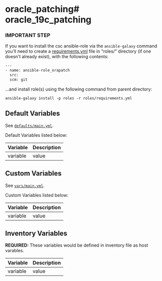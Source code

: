 # oracle_patching# oracle_19c_patching
### IMPORTANT STEP

If you want to install the csc ansible-role via the `ansible-galaxy` command
you'll need to create a [requirements.yml](roles/requirements.yml)
file in "roles/" directory (if one doesn't already exist),
with the following contents:

```bash
---
- name: ansible-role_orapatch
  src: 
  scm: git
```

...and install role(s) using the following command from parent directory:

`ansible-galaxy install -p roles -r roles/requirements.yml`

## Default Variables

See [`defaults/main.yml`](defaults/main.yml).

Default Variables listed below:

| Variable | Description |
| --- | --- |
| variable | value |

## Custom Variables

See [`vars/main.yml`](vars/main.yml).

Custom Variables listed below:

| Variable | Description |
| --- | --- |
| variable | value |

## Inventory Variables

**REQUIRED:** These variables would be defined in inventory file as host varables.

| Variable | Description |
| --- | --- |
| variable | value |
